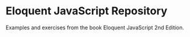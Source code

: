 Eloquent JavaScript Repository
==============================

Examples and exercises from the book Eloquent JavaScript 2nd Edition.
